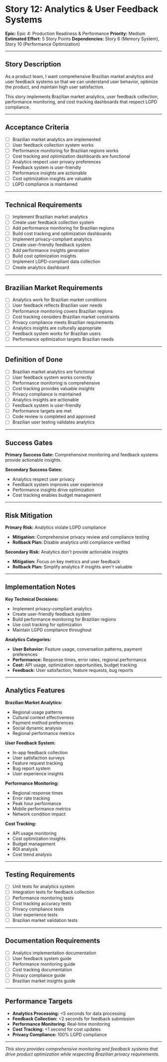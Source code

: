 # Story 12: Analytics & User Feedback Systems

**Epic:** Epic 4: Production Readiness & Performance
**Priority:** Medium
**Estimated Effort:** 5 Story Points
**Dependencies:** Story 6 (Memory System), Story 10 (Performance Optimization)

---

## Story Description

As a product team, I want comprehensive Brazilian market analytics and user feedback systems so that we can understand user behavior, optimize the product, and maintain high user satisfaction.

This story implements Brazilian market analytics, user feedback collection, performance monitoring, and cost tracking dashboards that respect LGPD compliance.

---

## Acceptance Criteria

- [ ] Brazilian market analytics are implemented
- [ ] User feedback collection system works
- [ ] Performance monitoring for Brazilian regions works
- [ ] Cost tracking and optimization dashboards are functional
- [ ] Analytics respect user privacy preferences
- [ ] Feedback system is user-friendly
- [ ] Performance insights are actionable
- [ ] Cost optimization insights are valuable
- [ ] LGPD compliance is maintained

---

## Technical Requirements

- [ ] Implement Brazilian market analytics
- [ ] Create user feedback collection system
- [ ] Add performance monitoring for Brazilian regions
- [ ] Build cost tracking and optimization dashboards
- [ ] Implement privacy-compliant analytics
- [ ] Create user-friendly feedback system
- [ ] Add performance insights generation
- [ ] Build cost optimization insights
- [ ] Implement LGPD-compliant data collection
- [ ] Create analytics dashboard

---

## Brazilian Market Requirements

- [ ] Analytics work for Brazilian market conditions
- [ ] User feedback reflects Brazilian user needs
- [ ] Performance monitoring covers Brazilian regions
- [ ] Cost tracking considers Brazilian market constraints
- [ ] Privacy compliance meets Brazilian requirements
- [ ] Analytics insights are culturally appropriate
- [ ] Feedback system works for Brazilian users
- [ ] Performance optimization targets Brazilian needs

---

## Definition of Done

- [ ] Brazilian market analytics are functional
- [ ] User feedback system works correctly
- [ ] Performance monitoring is comprehensive
- [ ] Cost tracking provides valuable insights
- [ ] Privacy compliance is maintained
- [ ] Analytics insights are actionable
- [ ] Feedback system is user-friendly
- [ ] Performance targets are met
- [ ] Code review is completed and approved
- [ ] Brazilian user testing validates analytics

---

## Success Gates

**Primary Success Gate:** Comprehensive monitoring and feedback systems provide actionable insights.

**Secondary Success Gates:**
- Analytics respect user privacy
- Feedback system improves user experience
- Performance insights drive optimization
- Cost tracking enables budget management

---

## Risk Mitigation

**Primary Risk:** Analytics violate LGPD compliance
- **Mitigation:** Comprehensive privacy review and compliance testing
- **Rollback Plan:** Disable analytics until compliance verified

**Secondary Risk:** Analytics don't provide actionable insights
- **Mitigation:** Focus on key metrics and user feedback
- **Rollback Plan:** Simplify analytics if insights aren't valuable

---

## Implementation Notes

**Key Technical Decisions:**
- Implement privacy-compliant analytics
- Create user-friendly feedback system
- Build performance monitoring for Brazilian regions
- Use cost tracking for optimization
- Maintain LGPD compliance throughout

**Analytics Categories:**
- **User Behavior:** Feature usage, conversation patterns, payment preferences
- **Performance:** Response times, error rates, regional performance
- **Cost:** API usage, optimization opportunities, budget tracking
- **Feedback:** User satisfaction, feature requests, bug reports

---

## Analytics Features

**Brazilian Market Analytics:**
- Regional usage patterns
- Cultural context effectiveness
- Payment method preferences
- Social dynamic analysis
- Regional performance metrics

**User Feedback System:**
- In-app feedback collection
- User satisfaction surveys
- Feature request tracking
- Bug report system
- User experience insights

**Performance Monitoring:**
- Regional response times
- Error rate tracking
- Peak hour performance
- Mobile performance metrics
- Network condition impact

**Cost Tracking:**
- API usage monitoring
- Cost optimization insights
- Budget management
- ROI analysis
- Cost trend analysis

---

## Testing Requirements

- [ ] Unit tests for analytics system
- [ ] Integration tests for feedback collection
- [ ] Performance monitoring tests
- [ ] Cost tracking accuracy tests
- [ ] Privacy compliance tests
- [ ] User experience tests
- [ ] Brazilian market validation tests

---

## Documentation Requirements

- [ ] Analytics implementation documentation
- [ ] User feedback system guide
- [ ] Performance monitoring guide
- [ ] Cost tracking documentation
- [ ] Privacy compliance guide
- [ ] Brazilian market insights guide

---

## Performance Targets

- **Analytics Processing:** <5 seconds for data processing
- **Feedback Collection:** <2 seconds for feedback submission
- **Performance Monitoring:** Real-time monitoring
- **Cost Tracking:** <1 second for cost updates
- **Privacy Compliance:** 100% LGPD compliance

---

*This story provides comprehensive monitoring and feedback systems that drive product optimization while respecting Brazilian privacy requirements.* 